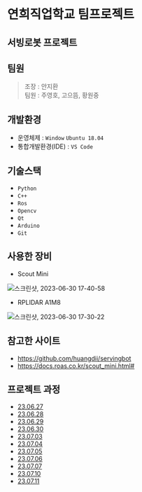# 연희직업학교 팀프로젝트
## 서빙로봇 프로젝트
## 팀원
> 조장 : 안지환 <br/>
> 팀원 : 주영호, 고으뜸, 황원중
## 개발환경
- 운영체제 : ```Window``` ```Ubuntu 18.04```
- 통합개발환경(IDE) : ```VS Code```
## 기술스택
- ```Python```
- ```C++```
- ```Ros```
- ```Opencv```
- ```Qt```
- ```Arduino```
- ```Git```
## 사용한 장비
- Scout Mini

![스크린샷, 2023-06-30 17-40-58](https://github.com/ajhwan/Yeonhee_Project/assets/129160008/fd594c4b-cb59-471d-8e62-fd93eac70102)

- RPLIDAR A1M8

![스크린샷, 2023-06-30 17-30-22](https://github.com/ajhwan/Yeonhee_Project/assets/129160008/c9d90c5d-27ec-45b1-b806-aa6a70ecf5c5)



## 참고한 사이트
- https://github.com/huangdii/servingbot
- https://docs.roas.co.kr/scout_mini.html#
## 프로젝트 과정
- [23.06.27](Schedule/20230627.md)
- [23.06.28](Schedule/20230628.md)
- [23.06.29](Schedule/20230629.md)
- [23.06.30](Schedule/20230630.md)
- [23.07.03](Schedule/20230703.md)
- [23.07.04](Schedule/20230704.md)
- [23.07.05](Schedule/20230705.md)
- [23.07.06](Schedule/20230706.md)
- [23.07.07](Schedule/20230707.md)
- [23.07.10](Schedule/20230710.md)
- [23.07.11](Schedule/20230711.md)
